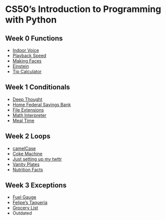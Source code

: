 # CS50’s Introduction to Programming with Python

## Week 0 Functions

- [Indoor Voice](indoor)
- [Playback Speed](playback)
- [Making Faces](faces)
- [Einstein](einstein)
- [Tip Calculator](tip)

## Week 1 Conditionals

- [Deep Thought](deep)
- [Home Federal Savings Bank](bank)
- [File Extensions](extensions)
- [Math Interpreter](interpreter)
- [Meal Time](meal)

## Week 2 Loops

- [camelCase](camel)
- [Coke Machine](coke)
- [Just setting up my twttr](twttr)
- [Vanity Plates](plates)
- [Nutrition Facts](nutrition)

## Week 3 Exceptions

- [Fuel Gauge](fuel)
- [Felipe’s Taqueria](taqueria)
- [Grocery List]()
- Outdated
